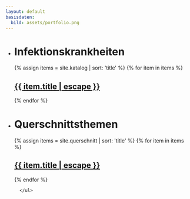 ```yaml
---
layout: default
basisdaten:
  bild: assets/portfolio.png
---
```


<ul class="posts">
  <li>
    <h1 id="posts-label">Infektionskrankheiten</h1>
  </li>
  

{% assign items = site.katalog | sort: 'title' %}
{% for item in items %}
<h2><a class="post-link" href="{{ item.url | relative_url }}">{{ item.title | escape }}</a></h2>
{% endfor %}

</ul>  

  <ul class="posts">
    <li>
      <h1 id="posts-label">Querschnittsthemen</h1>
    </li>
            
    
{% assign items = site.querschnitt | sort: 'title' %}
    {% for item in items %}
    <h2><a class="post-link" href="{{ item.url | relative_url }}">{{ item.title | escape }}</a></h2>
    {% endfor %}
    
      </ul>  